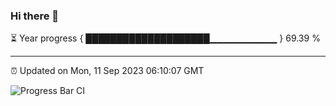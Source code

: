 ### Hi there 👋

⏳ Year progress { ████████████████████▁▁▁▁▁▁▁▁▁▁ } 69.39 %

---

⏰ Updated on Mon, 11 Sep 2023 06:10:07 GMT

![Progress Bar CI](https://github.com/Shyam-Makwana/GitHub-Actions-Demo/workflows/Progress%20Bar%20CI/badge.svg)

